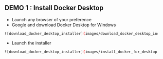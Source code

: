 ## DEMO 1 : Install Docker Desktop
- Launch any browser of your preference
- Google and download Docker Desktop for Windows
``` bash
![download_docker_desktop_installer](images/download_docker_desktop_installer.PNG)
```
- Launch the installer
``` bash
![download_docker_desktop_installer](images/install_docker_for_desktop.PNG)
```

